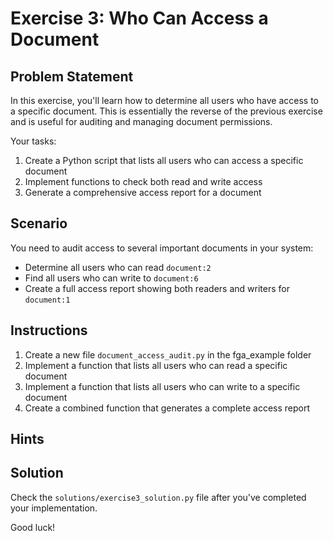 # Exercise 3: Who Can Access a Document

## Problem Statement

In this exercise, you'll learn how to determine all users who have access to a specific document. This is essentially the reverse of the previous exercise and is useful for auditing and managing document permissions.

Your tasks:
1. Create a Python script that lists all users who can access a specific document
2. Implement functions to check both read and write access
3. Generate a comprehensive access report for a document

## Scenario

You need to audit access to several important documents in your system:
- Determine all users who can read `document:2`
- Find all users who can write to `document:6` 
- Create a full access report showing both readers and writers for `document:1`

## Instructions

1. Create a new file `document_access_audit.py` in the fga_example folder
2. Implement a function that lists all users who can read a specific document
3. Implement a function that lists all users who can write to a specific document
4. Create a combined function that generates a complete access report

## Hints

## Solution

Check the `solutions/exercise3_solution.py` file after you've completed your implementation.

Good luck!